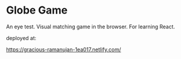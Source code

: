 # Globe Game

An eye test. Visual matching game in the browser. For learning React. 

deployed at: 

https://gracious-ramanujan-1ea017.netlify.com/

